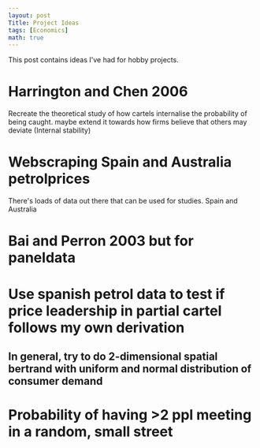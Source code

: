 ```yaml
---
layout: post
Title: Project Ideas
tags: [Economics]
math: true
---
```

This post contains ideas I've had for hobby projects.

# Harrington and Chen 2006
Recreate the theoretical study of how cartels internalise the probability of being caught. maybe extend it towards how firms believe that others may deviate (Internal stability)

# Webscraping Spain and Australia petrolprices
There's loads of data out there that can be used for studies. Spain and Australia

# Bai and Perron 2003 but for paneldata


# Use spanish petrol data to test if price leadership in partial cartel follows my own derivation
## In general, try to do 2-dimensional spatial bertrand with uniform and normal distribution of consumer demand


# Probability of having >2 ppl meeting in a random, small street

